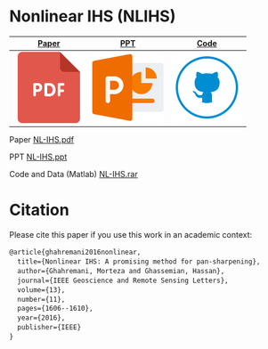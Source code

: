 # Nonlinear IHS (NLIHS)

| [Paper](files/Ghahremani_LGRS.2016.2597271.pdf)  | [PPT](files/Ghahremani_PowerPoint.pdf)   |  [Code](files/Code_and_Data.rar) 
|------------|-------------|-------------|
| ![](files/pdf.png) | ![](files/ppt.png) | ![](files/code.png)




Paper [NL-IHS.pdf](files/Ghahremani_LGRS.2016.2597271.pdf)

PPT [NL-IHS.ppt](files/Ghahremani_PowerPoint.pdf)

Code and Data (Matlab) [NL-IHS.rar](files/Code_and_Data.rar)


# Citation
Please cite this paper if you use this work in an academic context:

```diff
@article{ghahremani2016nonlinear,
  title={Nonlinear IHS: A promising method for pan-sharpening},
  author={Ghahremani, Morteza and Ghassemian, Hassan},
  journal={IEEE Geoscience and Remote Sensing Letters},
  volume={13},
  number={11},
  pages={1606--1610},
  year={2016},
  publisher={IEEE}
}
```

